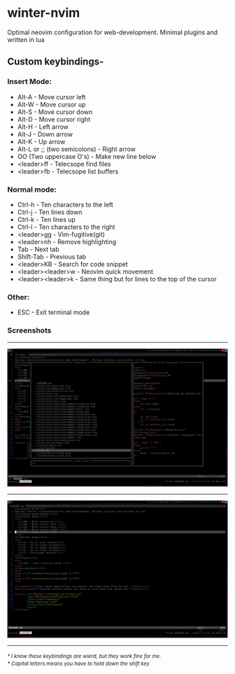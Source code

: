 <h1>winter-nvim</h1>
Optimal neovim configuration for web-development. Minimal plugins and written in lua
<h2>Custom keybindings-</h2>
<h3>Insert Mode:</h3>
<ul>
  <li>Alt-A - Move cursor left</li>
  <li>Alt-W - Move cursor up </li>
  <li>Alt-S - Move cursor down </li>
  <li>Alt-D - Move cursor right </li>
  <li>Alt-H - Left arrow </li>
  <li>Alt-J - Down arrow </li>
  <li>Alt-K - Up arrow </li>
  <li>Alt-L or ;; (two semicolons) - Right arrow </li>
  <li>OO (Two uppercase O's) - Make new line below </li>
  <li>&lt;leader&gt;ff - Telecsope find files</li>
  <li>&lt;leader&gt;fb - Telecsope list buffers</li>
</ul>
<h3>Normal mode:</h3>
<ul>
  <li>Ctrl-h - Ten characters to the left</li>
  <li>Ctrl-j - Ten lines down</li>
  <li>Ctrl-k - Ten lines up</li>
  <li>Ctrl-l - Ten characters to the right</li>
  <li>&lt;leader&gt;gg - Vim-fugitive(git)</li>
  <li>&lt;leader&gt;nh - Remove highlighting</li>
  <li>Tab - Next tab</li>
  <li>Shift-Tab - Previous tab</li>
  <li>&lt;leader&gt;KB - Search for code snippet</li>
  <li>&lt;leader&gt;&lt;leader&gt;w - Neovim quick movement</li>
  <li>&lt;leader&gt;&lt;leader&gt;k - Same thing but for lines to the top of the cursor</li>
</ul>
<h3>Other:</h3>
<ul>
  <li>ESC - Exit terminal mode </li>
</ul>
<h3>Screenshots</h3>
<hr>
<img src="./screenshots/snip1.png" alt="">
<hr>
<img src="./screenshots/snip2.png" alt="">
<hr>

<i><small>* I know these keybindings are wierd, but they work fine for me. </small></i>
<br><i><small>* Capital letters means you have to hold down the shift key </small></i>

<script src="https://utteranc.es/client.js"
        repo="WinterSunset95/winter-nvim"
        issue-term="comments"
        theme="github-light"
        crossorigin="anonymous"
        async>
</script>
